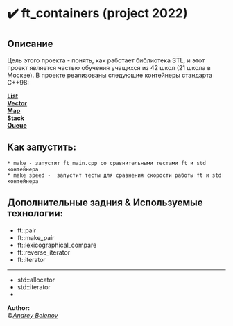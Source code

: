 # :heavy_check_mark: ft_containers (project 2022)
## Описание
Цель этого проекта - понять, как работает библиотека STL, и этот проект является частью обучения учащихся из 42 школ (21 школа в Москве).
В проекте реализованы следующие контейнеры стандарта C++98:
  
**[List](https://codelessons.ru/cplusplus/spisok-list-v-s-polnyj-material.html)**  
**[Vector](https://codelessons.ru/cplusplus/vektory-v-c-dlya-nachinayushhix.html)**  
**[Map](https://codelessons.ru/cplusplus/map-v-c-chto-eto-i-kak-s-etim-rabotat.html)**  
**[Stack](https://codelessons.ru/cplusplus/realizaciya-steka-stack-v-c.html)**  
**[Queue](https://codelessons.ru/cplusplus/ochered-queue-v-c-realizaciya-i-chto-eto-voobshhe-takoe.html)**  

## Как запустить:
```
* make - запустит ft_main.cpp со сравнительными тестами ft и std контейнера
* make speed -  запустит тесты для сравнения скорости работы ft и std контейнера
```
## Дополнительные задния & Используемые технологии:
* ft::pair
* ft::make_pair
* ft::lexicographical_compare
* ft::reverse_iterator
* ft::iterator
---------
* std::allocator
* std::iterator
* 
**Author:**  
:copyright:*[Andrey Belenov](https://github.com/luchikAR)*  
